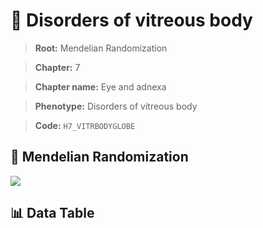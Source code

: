 # 🧪 Disorders of vitreous body

> **Root:** Mendelian Randomization

> **Chapter:** 7  

> **Chapter name:** Eye and adnexa

> **Phenotype:** Disorders of vitreous body  

> **Code:** `H7_VITRBODYGLOBE`

## 🧬 Mendelian Randomization  

<img src="/MR/Figures/Forward/H7_VITRBODYGLOBE.png"/>

## 📊 Data Table

<CsvTableMRF src="/MR/Data/Forward/H7_VITRBODYGLOBE.csv"/>
